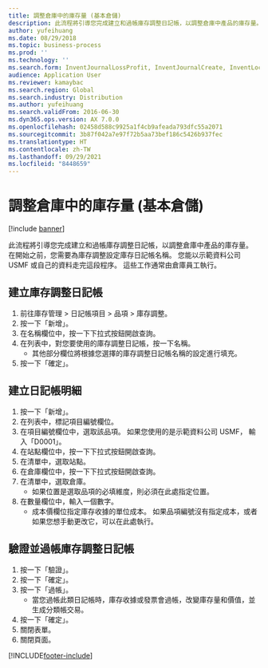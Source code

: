 ```yaml
---
title: 調整倉庫中的庫存量 (基本倉儲)
description: 此流程將引導您完成建立和過帳庫存調整日記帳，以調整倉庫中產品的庫存量。
author: yufeihuang
ms.date: 08/29/2018
ms.topic: business-process
ms.prod: ''
ms.technology: ''
ms.search.form: InventJournalLossProfit, InventJournalCreate, InventLocationIdLookup
audience: Application User
ms.reviewer: kamaybac
ms.search.region: Global
ms.search.industry: Distribution
ms.author: yufeihuang
ms.search.validFrom: 2016-06-30
ms.dyn365.ops.version: AX 7.0.0
ms.openlocfilehash: 02458d588c9925a1f4cb9afeada793dfc55a2071
ms.sourcegitcommit: 3b87f042a7e97f72b5aa73bef186c5426b937fec
ms.translationtype: HT
ms.contentlocale: zh-TW
ms.lasthandoff: 09/29/2021
ms.locfileid: "8448659"
---
```

# <a name="adjust-stock-levels-in-the-warehouse-basic-warehousing"></a>調整倉庫中的庫存量 (基本倉儲)

[!include [banner](../../includes/banner.md)]

此流程將引導您完成建立和過帳庫存調整日記帳，以調整倉庫中產品的庫存量。 在開始之前，您需要為庫存調整設定庫存日記帳名稱。 您能以示範資料公司 USMF 或自己的資料走完這段程序。 這些工作通常由倉庫員工執行。


## <a name="create-an-inventory-adjustment-journal"></a>建立庫存調整日記帳
1. 前往庫存管理 > 日記帳項目 > 品項 > 庫存調整。
2. 按一下「新增」。
3. 在名稱欄位中，按一下下拉式按鈕開啟查詢。
4. 在列表中，對您要使用的庫存調整日記帳，按一下名稱。
    * 其他部分欄位將根據您選擇的庫存調整日記帳名稱的設定進行填充。  
5. 按一下「確定」。

## <a name="create-journal-lines"></a>建立日記帳明細
1. 按一下「新增」。
2. 在列表中，標記項目編號欄位。
3. 在項目編號欄位中，選取該品項。 如果您使用的是示範資料公司 USMF， 輸入「D0001」。
4. 在站點欄位中，按一下下拉式按鈕開啟查詢。
5. 在清單中，選取站點。
6. 在倉庫欄位中，按一下下拉式按鈕開啟查詢。
7. 在清單中，選取倉庫。
    * 如果位置是選取品項的必填維度，則必須在此處指定位置。  
8. 在數量欄位中，輸入一個數字。
    * 成本價欄位指定庫存收據的單位成本。 如果品項編號沒有指定成本，或者如果您想手動更改它，可以在此處執行。  

## <a name="validate-and-post-the-inventory-adjustment-journal"></a>驗證並過帳庫存調整日記帳
1. 按一下「驗證」。
2. 按一下「確定」。
3. 按一下「過帳」。
    * 當您過帳此類日記帳時，庫存收據或發票會過帳，改變庫存量和價值，並生成分類帳交易。  
4. 按一下「確定」。
5. 關閉表單。
6. 關閉頁面。



[!INCLUDE[footer-include](../../../includes/footer-banner.md)]